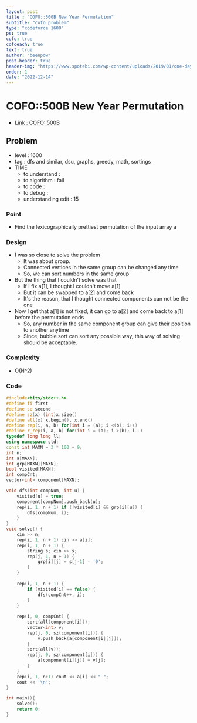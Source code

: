 ```yaml
---
layout: post
title : "COFO::500B New Year Permutation"
subtitle: "cofo problem"
type: "codeforce 1600"
ps: true
cofo: true
cofoeach: true
text: true
author: "beenpow"
post-header: true
header-img: "https://www.spotebi.com/wp-content/uploads/2019/01/one-day-day-one-workout-motivation-spotebi.jpg"
order: 1
date: "2022-12-14"
---
```

# COFO::500B New Year Permutation
- [Link : COFO::500B](https://codeforces.com/problemset/problem/500/B)


## Problem 

- level : 1600
- tag : dfs and similar, dsu, graphs, greedy, math, sortings
- TIME
  - to understand    : 
  - to algorithm     : fail
  - to code          : 
  - to debug         : 
  - understanding edit : 15

### Point
- Find the lexicographically prettiest permutation of the input array a

### Design
- I was so close to solve the problem
  - It was about group.
  - Connected vertices in the same group can be changed any time
  - So, we can sort numbers in the same group
- But the thing that I couldn't solve was that
  - If I fix a[1], I thought I couldn't move a[1]
  - But it can be swapped to a[2] and come back
  - It's the reason, that I thought connected components can not be the one
- Now I get that a[1] is not fixed, it can go to a[2] and come back to a[1] before the permutation ends
  - So, any number in the same component group can give their position to another anytime
  - Since, bubble sort can sort any possible way, this way of solving should be acceptable.

### Complexity
- O(N^2)

### Code

```cpp
#include<bits/stdc++.h>
#define fi first
#define se second
#define sz(x) (int)x.size()
#define all(x) x.begin(), x.end()
#define rep(i, a, b) for(int i = (a); i <(b); i++)
#define r_rep(i, a, b) for(int i = (a); i >(b); i--)
typedef long long ll;
using namespace std;
const int MAXN = 3 * 100 + 9;
int n;
int a[MAXN];
int grp[MAXN][MAXN];
bool visited[MAXN];
int compCnt;
vector<int> component[MAXN];

void dfs(int compNum, int u) {
    visited[u] = true;
    component[compNum].push_back(u);
    rep(i, 1, n + 1) if (!visited[i] && grp[i][u]) {
        dfs(compNum, i);
    }
}
void solve() {
    cin >> n;
    rep(i, 1, n + 1) cin >> a[i];
    rep(i, 1, n + 1) {
        string s; cin >> s;
        rep(j, 1, n + 1) {
            grp[i][j] = s[j-1] - '0';
        }
    }
    
    rep(i, 1, n + 1) {
        if (visited[i] == false) {
            dfs(compCnt++, i);
        }
    }
    
    rep(i, 0, compCnt) {
        sort(all(component[i]));
        vector<int> v;
        rep(j, 0, sz(component[i])) {
            v.push_back(a[component[i][j]]);
        }
        sort(all(v));
        rep(j, 0, sz(component[i])) {
            a[component[i][j]] = v[j];
        }
    }
    rep(i, 1, n+1) cout << a[i] << " ";
    cout << '\n';
}

int main(){
    solve();
    return 0;
}
```

